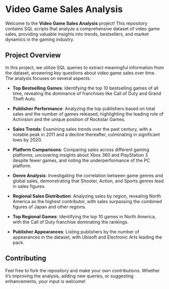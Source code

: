# Video Game Sales Analysis

Welcome to the **Video Game Sales Analysis** project! This repository contains SQL scripts that analyze a comprehensive dataset of video game sales, providing valuable insights into trends, bestsellers, and market dynamics in the gaming industry.

## Project Overview

In this project, we utilize SQL queries to extract meaningful information from the dataset, answering key questions about video game sales over time. The analysis focuses on several aspects:

- **Top Bestselling Games**: Identifying the top 10 bestselling games of all time, revealing the dominance of franchises like Call of Duty and Grand Theft Auto.
  
- **Publisher Performance**: Analyzing the top publishers based on total sales and the number of games released, highlighting the leading role of Activision and the unique position of Rockstar Games.

- **Sales Trends**: Examining sales trends over the past century, with a notable peak in 2011 and a decline thereafter, culminating in significant lows by 2020.

- **Platform Comparisons**: Comparing sales across different gaming platforms, uncovering insights about Xbox 360 and PlayStation 3 despite fewer games, and noting the underperformance of the PC platform.

- **Genre Analysis**: Investigating the correlation between game genres and global sales, demonstrating that Shooter, Action, and Sports genres lead in sales figures.

- **Regional Sales Distribution**: Analyzing sales by region, revealing North America as the highest contributor, with sales surpassing the combined figures of Japan and other regions.

- **Top Regional Games**: Identifying the top 10 games in North America, with the Call of Duty franchise dominating the rankings.

- **Publisher Appearances**: Listing publishers by the number of appearances in the dataset, with Ubisoft and Electronic Arts leading the pack.

## Contributing

Feel free to fork the repository and make your own contributions. Whether it’s improving the analysis, adding new queries, or suggesting enhancements, your input is welcome!


